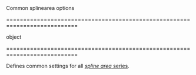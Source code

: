 <!--**
/*-------------------------------------------
    Auto-generated file. Do not modify.
-------------------------------------------

**-->
<!--d-->Common splinearea options<!--/d-->
===========================================================================
<!--type-->object<!--/type-->
===========================================================================

<!--shortDescription-->
Defines common settings for all [*spline area* series](/Documentation/ApiReference/Data_Visualization_Widgets/dxChart/Series_Types/SplineAreaSeries/).
<!--/shortDescription-->

<!--fullDescription-->

<!--/fullDescription-->